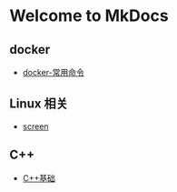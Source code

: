 # Welcome to MkDocs

## docker

* [docker-常用命令](./src/Docker_docs/README.md)

## Linux 相关

* [screen](./src/linux相关/screen/README.md)

## C++

* [C++基础](./src/C++基础/C++基础.md)
